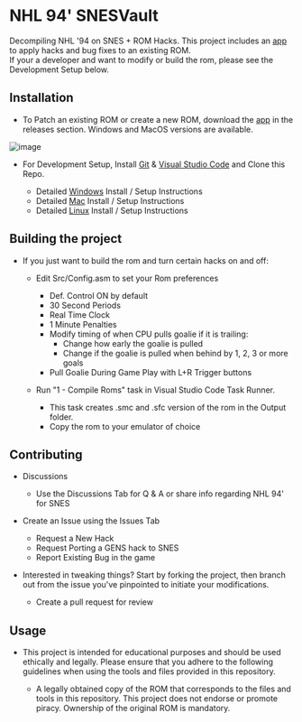 # NHL 94' SNESVault
Decompiling NHL '94 on SNES + ROM Hacks. This project includes an [app](https://github.com/Mhopkinsinc/NHL94SNESVault/releases) to apply hacks and bug fixes to an existing ROM. <br>
If your a developer and want to modify or build the rom, please see the Development Setup below.

## Installation
- To Patch an existing ROM or create a new ROM, download the [app](https://github.com/Mhopkinsinc/NHL94SNESVault/releases) in the releases section. Windows and MacOS versions are available.

![image](https://github.com/Mhopkinsinc/NHL94SNESVault/assets/6633388/20ccde37-569f-4ce2-91e7-fb9910b42892)
  
- For Development Setup, Install [Git](https://git-scm.com/downloads) & [Visual Studio Code](https://code.visualstudio.com/download) and Clone this Repo.
    
    - Detailed [Windows](https://github.com/Mhopkinsinc/NHL94SNESVault/wiki/Windows) Install / Setup Instructions
    - Detailed [Mac](https://github.com/Mhopkinsinc/NHL94SNESVault/wiki/macOS) Install / Setup Instructions
    - Detailed [Linux](https://github.com/Mhopkinsinc/NHL94SNESVault/wiki/Linux) Install / Setup Instructions

## Building the project

- If you just want to build the rom and turn certain hacks on and off:
    - Edit Src/Config.asm to set your Rom preferences
        - Def. Control ON by default
        - 30 Second Periods 
        - Real Time Clock
        - 1 Minute Penalties
        - Modify timing of when CPU pulls goalie if it is trailing:
            - Change how early the goalie is pulled
            - Change if the goalie is pulled when behind by 1, 2, 3 or more goals
        - Pull Goalie During Game Play with L+R Trigger buttons

    - Run "1 - Compile Roms" task in Visual Studio Code Task Runner.
        - This task creates .smc and .sfc version of the rom in the Output folder.
        - Copy the rom to your emulator of choice

## Contributing

- Discussions
    - Use the Discussions Tab for Q & A or share info regarding NHL 94' for SNES

- Create an Issue using the Issues Tab
    - Request a New Hack
    - Request Porting a GENS hack to SNES
    - Report Existing Bug in the game    

- Interested in tweaking things? Start by forking the project, then branch out from the issue you've pinpointed to initiate your modifications.
    - Create a pull request for review

## Usage

- This project is intended for educational purposes and should be used ethically and legally. Please ensure that you adhere to the following guidelines when using the tools and files provided in this repository.
    
    - A legally obtained copy of the ROM that corresponds to the files and tools in this repository. This project does not endorse or promote piracy. Ownership of the original ROM is mandatory.
